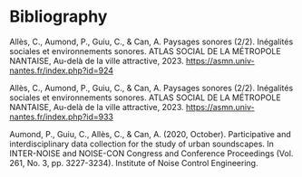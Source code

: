 # Bibliography

Allès, C., Aumond, P., Guiu, C., & Can, A. Paysages sonores (2/2). Inégalités sociales et environnements sonores. ATLAS SOCIAL DE LA MÉTROPOLE NANTAISE,  Au-delà de la ville attractive, 2023. https://asmn.univ-nantes.fr/index.php?id=924

Allès, C., Aumond, P., Guiu, C., & Can, A. Paysages sonores (2/2). Inégalités sociales et environnements sonores. ATLAS SOCIAL DE LA MÉTROPOLE NANTAISE,  Au-delà de la ville attractive, 2023. https://asmn.univ-nantes.fr/index.php?id=933

Aumond, P., Guiu, C., Allès, C., & Can, A. (2020, October). Participative and interdisciplinary data collection for the study of urban soundscapes. In INTER-NOISE and NOISE-CON Congress and Conference Proceedings (Vol. 261, No. 3, pp. 3227-3234). Institute of Noise Control Engineering.

